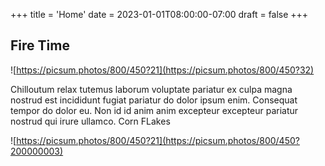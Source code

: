 +++
title = 'Home'
date = 2023-01-01T08:00:00-07:00
draft = false
+++

## Fire Time

![https://picsum.photos/800/450?21](https://picsum.photos/800/450?32)

Chilloutum relax tutemus laborum voluptate pariatur ex culpa magna nostrud est incididunt fugiat
pariatur do dolor ipsum enim. Consequat tempor do dolor eu. Non id id anim anim
excepteur excepteur pariatur nostrud qui irure ullamco. Corn FLakes

![https://picsum.photos/800/450?21](https://picsum.photos/800/450?200000003)
